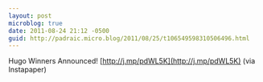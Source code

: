 ```yaml
---
layout: post
microblog: true
date: 2011-08-24 21:12 -0500
guid: http://padraic.micro.blog/2011/08/25/t106549598310506496.html
---
```

Hugo Winners Announced! [http://j.mp/pdWL5K](http://j.mp/pdWL5K) (via Instapaper)
